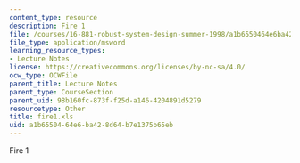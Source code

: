 ```yaml
---
content_type: resource
description: Fire 1
file: /courses/16-881-robust-system-design-summer-1998/a1b6550464e6ba428d64b7e1375b65eb_fire1.xls
file_type: application/msword
learning_resource_types:
- Lecture Notes
license: https://creativecommons.org/licenses/by-nc-sa/4.0/
ocw_type: OCWFile
parent_title: Lecture Notes
parent_type: CourseSection
parent_uid: 98b160fc-873f-f25d-a146-4204891d5279
resourcetype: Other
title: fire1.xls
uid: a1b65504-64e6-ba42-8d64-b7e1375b65eb
---
```

Fire 1